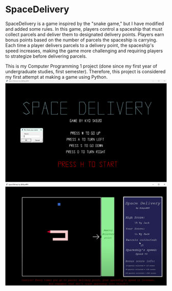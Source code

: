# SpaceDelivery

  SpaceDelivery is a game inspired by the "snake game," but I have modified and added some rules. In this game, players control a spaceship that must collect parcels and deliver them to designated delivery points. Players earn bonus points based on the number of parcels the spaceship is carrying. Each time a player delivers parcels to a delivery point, the spaceship's speed increases, making the game more challenging and requiring players to strategize before delivering parcels.

  This is my Computer Programming 1 project (done since my first year of undergraduate studies, first semester). Therefore, this project is considered my first attempt at making a game using Python.
![first_page](Picture/First_page.png)
![game_page](Picture/Game_page.png)